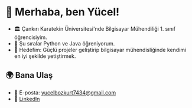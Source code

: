 # 👋 Merhaba, ben Yücel!
- 🏛️ Çankırı Karatekin Üniversitesi'nde Bilgisayar Mühendiliği 1. sınıf öğrencisiyim.
- 🚀 Şu sıralar Python ve Java öğreniyorum.
- 🎯 Hedefim: Güçlü projeler geliştirip bilgisayar mühendisliğinde kendimi en iyi şekilde yetiştirmek.

## 🌍 Bana Ulaş

- 📧 E-posta: yucelbozkurt7434@gmail.com  
- 💼 [LinkedIn](https://www.linkedin.com/in/yücel-bozkurt-a82455381/)
